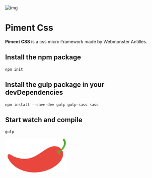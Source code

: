 ![img](https://jobboard.webmonster.tech/assets/images/webmonster/logo-dark@2x.png)

# Piment Css

**Piment CSS** is a css micro-framework made by Webmonster Antilles.

## Install the npm package
```
npm init
```

## Install the gulp package in your devDependencies
```
npm install --save-dev gulp gulp-sass sass
```
## Start watch and compile
```
gulp
```
<img src="https://raw.githubusercontent.com/WebmonsterA/Piment-Css/main/public/assets/img/logo-pimentcss.svg" alt="" width="200">
